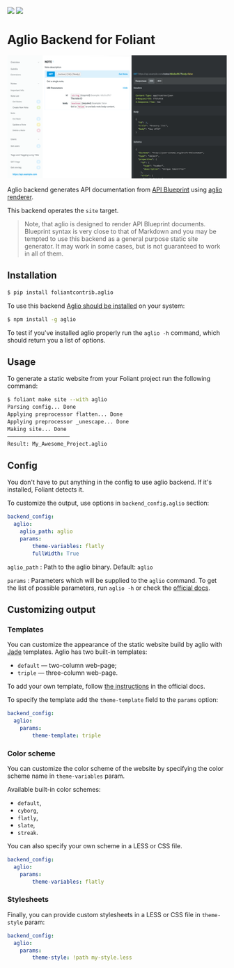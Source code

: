 [![](https://img.shields.io/pypi/v/foliantcontrib.aglio.svg)](https://pypi.org/project/foliantcontrib.aglio/)  [![](https://img.shields.io/github/v/tag/foliant-docs/foliantcontrib.aglio.svg?label=GitHub)](https://github.com/foliant-docs/foliantcontrib.aglio)

# Aglio Backend for Foliant

![Static site built with Aglio backend](https://raw.githubusercontent.com/foliant-docs/foliantcontrib.aglio/master/img/aglio.png)

Aglio backend generates API documentation from [API Blueprint](https://apiblueprint.org/) using [aglio renderer](https://github.com/danielgtaylor/aglio).

This backend operates the `site` target.

> Note, that aglio is designed to render API Blueprint documents. Blueprint syntax is very close to that of Markdown and you may be tempted to use this backend as a general purpose static site generator. It may work in some cases, but is not guaranteed to work in all of them.

## Installation

```bash
$ pip install foliantcontrib.aglio
```

To use this backend [Aglio should be installed](https://github.com/danielgtaylor/aglio#installation--usage) on your system:

```bash
$ npm install -g aglio
```

To test if you've installed aglio properly run the `aglio -h` command, which should return you a list of options.

## Usage

To generate a static website from your Foliant project run the following command:

```bash
$ foliant make site --with aglio
Parsing config... Done
Applying preprocessor flatten... Done
Applying preprocessor _unescape... Done
Making site... Done
────────────────────
Result: My_Awesome_Project.aglio
```

## Config

You don't have to put anything in the config to use aglio backend. If it's installed, Foliant detects it.

To customize the output, use options in `backend_config.aglio` section:

```yaml
backend_config:
  aglio:
    aglio_path: aglio
    params:
        theme-variables: flatly
        fullWidth: True
```

`aglio_path`
:   Path to the aglio binary. Default: `aglio`

`params`
:   Parameters which will be supplied to the `aglio` command. To get the list of possible parameters, run `aglio -h` or check the [official docs](https://github.com/danielgtaylor/aglio#installation--usage).

## Customizing output

### Templates

You can customize the appearance of the static website build by aglio with [Jade](http://jade-lang.com/) templates. Aglio has two built-in templates:

* `default` — two-column web-page;
* `triple` — three-column web-page.

To add your own template, follow [the instructions](https://github.com/danielgtaylor/aglio#customizing-layout-templates) in the official docs.

To specify the template add the `theme-template` field to the `params` option:

```yaml
backend_config:
  aglio:
    params:
        theme-template: triple
```

### Color scheme

You can customize the color scheme of the website by specifying the color scheme name in `theme-variables` param.

Available built-in color schemes:

* `default`,
* `cyborg`,
* `flatly`,
* `slate`,
* `streak`.

You can also specify your own scheme in a LESS or CSS file.

```yaml
backend_config:
  aglio:
    params:
        theme-variables: flatly
```

### Stylesheets

Finally, you can provide custom stylesheets in a LESS or CSS file in `theme-style` param:

```yaml
backend_config:
  aglio:
    params:
        theme-style: !path my-style.less
```
